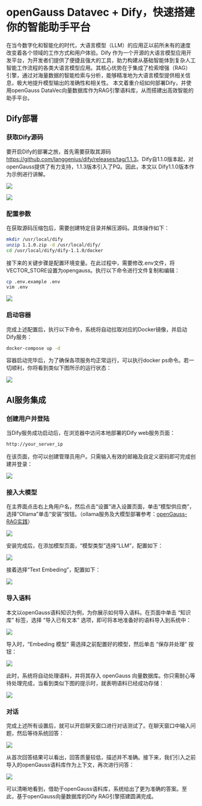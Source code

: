 # openGauss Datavec + Dify，快速搭建你的智能助手平台
在当今数字化和智能化的时代，大语言模型（LLM）的应用正以前所未有的速度改变着各个领域的工作方式和用户体验。Dify 作为一个开源的大语言模型应用开发平台，为开发者们提供了便捷且强大的工具，助力构建从基础智能体到复杂人工智能工作流程的各类大语言模型应用。其核心优势在于集成了检索增强（RAG）引擎，通过对海量数据的智能检索与分析，能够精准地为大语言模型提供相关信息，极大地提升模型输出的准确性和相关性。
本文着重介绍如何部署Dify，并使用openGauss DataVec向量数据库作为RAG引擎语料库，从而搭建出高效智能的助手平台。

## Dify部署
### 获取Dify源码
要开启Dify的部署之旅，首先需要获取其源码<https://github.com/langgenius/dify/releases/tag/1.1.3>。Dify自1.1.0版本起，对openGauss提供了有力支持，1.1.3版本引入了PQ。因此，本文以 Dify1.1.0版本作为示例进行讲解。

![](./figures/SupportOpenGauss.png)

![](./figures/SupportOpenGaussPQ.png)

### 配置参数
在获取源码压缩包后，需要创建特定目录并解压源码。具体操作如下：
```bash
mkdir /usr/local/dify
unzip 1.1.0.zip -d /usr/local/dify/
cd /usr/local/dify/dify-1.1.0/docker
```
接下来的关键步骤是配置环境变量。在此过程中，需要修改.env文件，将VECTOR_STORE设置为opengauss。执行以下命令进行文件复制和编辑：
```bash
cp .env.example .env
vim .env
```

![](./figures/ENV.png)

### 启动容器
完成上述配置后，执行以下命令，系统将自动拉取对应的Docker镜像，并启动Dify服务：
```bash
docker-compose up -d
```
容器启动完毕后，为了确保各项服务均正常运行，可以执行docker ps命令。若一切顺利，你将看到类似下图所示的运行状态：

![](./figures/Docker.png)

## AI服务集成
### 创建用户并登陆
当Dify服务成功启动后，在浏览器中访问本地部署的Dify web服务页面：
```bash
http://your_server_ip
```

在该页面，你可以创建管理员用户。只需输入有效的邮箱及自定义密码即可完成创建并登录：

![](./figures/LoginDify.png)

### 接入大模型
在主界面点击右上角用户名，然后点击“设置”进入设置页面，单击“模型供应商”，选择“Ollama”单击“安装”按钮。（ollama服务及大模型部署参考：[openGauss-RAG实践](openGauss-RAG实践.md)）

![](./figures/OllamaPlugin.png)

安装完成后，在添加模型页面，“模型类型”选择“LLM”，配置如下：


![](./figures/LLMDify.png)


接着选择“Text Embeding”，配置如下：


![](./figures/EmbedDify.png)

### 导入语料
本文以openGauss语料知识为例，为你展示如何导入语料。在页面中单击 “知识库” 标签，选择 “导入已有文本” 选项，即可将本地准备好的语料导入到系统中：

![](./figures/Corpus.png)

导入时，“Embeding 模型” 需选择之前配置好的模型，然后单击 “保存并处理” 按钮：

![](./figures/SaveCorpus.png)

此时，系统将自动处理语料，并将其存入 openGauss 向量数据库。你只需耐心等待处理完成，当看到类似下图的提示时，就表明语料已经成功存储：

![](./figures/SaveCorpusDone.png)

### 对话
完成上述所有设置后，就可以开启聊天窗口进行对话测试了。在聊天窗口中输入问题，然后等待系统回答：

![](./figures/ChatDify.png)

从首次回答结果可以看出，回答质量较低，描述并不准确。接下来，我们引入之前导入的openGauss语料库作为上下文，再次进行问答：

![](./figures/ChatDify2.png)

可以清晰地看到，借助于openGauss语料库，系统给出了更为准确的答案。至此，基于openGauss向量数据库的Dify RAG引擎搭建圆满完成。​